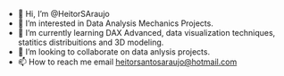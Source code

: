 - 👋 Hi, I’m @HeitorSAraujo
- 👀 I’m interested in Data Analysis Mechanics Projects.
- 🌱 I’m currently learning DAX Advanced, data visualization techniques, statitics distribuitions and 3D modeling.
- 💞️ I’m looking to collaborate on data anlysis projects.
- 📫 How to reach me email heitorsantosaraujo@hotmail.com

<!---
HeitorSAraujo/HeitorSAraujo is a ✨ special ✨ repository because its `README.md` (this file) appears on your GitHub profile.
You can click the Preview link to take a look at your changes.
--->

